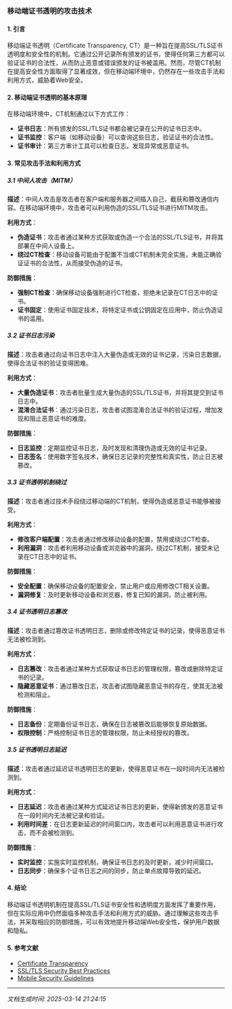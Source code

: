 ### 移动端证书透明的攻击技术

#### 1. 引言
移动端证书透明（Certificate Transparency, CT）是一种旨在提高SSL/TLS证书透明度和安全性的机制。它通过公开记录所有颁发的证书，使得任何第三方都可以验证证书的合法性，从而防止恶意或错误颁发的证书被滥用。然而，尽管CT机制在提高安全性方面取得了显著成效，但在移动端环境中，仍然存在一些攻击手法和利用方式，威胁着Web安全。

#### 2. 移动端证书透明的基本原理
在移动端环境中，CT机制通过以下方式工作：
- **证书日志**：所有颁发的SSL/TLS证书都会被记录在公开的证书日志中。
- **证书监控**：客户端（如移动设备）可以查询这些日志，验证证书的合法性。
- **证书审计**：第三方审计工具可以检查日志，发现异常或恶意证书。

#### 3. 常见攻击手法和利用方式

##### 3.1 中间人攻击（MITM）
**描述**：中间人攻击是攻击者在客户端和服务器之间插入自己，截获和篡改通信内容。在移动端环境中，攻击者可以利用伪造的SSL/TLS证书进行MITM攻击。

**利用方式**：
- **伪造证书**：攻击者通过某种方式获取或伪造一个合法的SSL/TLS证书，并将其部署在中间人设备上。
- **绕过CT检查**：移动设备可能由于配置不当或CT机制未完全实施，未能正确验证证书的合法性，从而接受伪造的证书。

**防御措施**：
- **强制CT检查**：确保移动设备强制进行CT检查，拒绝未记录在CT日志中的证书。
- **证书固定**：使用证书固定技术，将特定证书或公钥固定在应用中，防止伪造证书的滥用。

##### 3.2 证书日志污染
**描述**：攻击者通过向证书日志中注入大量伪造或无效的证书记录，污染日志数据，使得合法证书的验证变得困难。

**利用方式**：
- **大量伪造证书**：攻击者批量生成大量伪造的SSL/TLS证书，并将其提交到证书日志中。
- **混淆合法证书**：通过污染日志，攻击者试图混淆合法证书的验证过程，增加发现和阻止恶意证书的难度。

**防御措施**：
- **日志监控**：定期监控证书日志，及时发现和清理伪造或无效的证书记录。
- **日志签名**：使用数字签名技术，确保日志记录的完整性和真实性，防止日志被篡改。

##### 3.3 证书透明机制绕过
**描述**：攻击者通过技术手段绕过移动端的CT机制，使得伪造或恶意证书能够被接受。

**利用方式**：
- **修改客户端配置**：攻击者通过修改移动设备的配置，禁用或绕过CT检查。
- **利用漏洞**：攻击者利用移动设备或浏览器中的漏洞，绕过CT机制，接受未记录在CT日志中的证书。

**防御措施**：
- **安全配置**：确保移动设备的配置安全，禁止用户或应用修改CT相关设置。
- **漏洞修复**：及时更新移动设备和浏览器，修复已知的漏洞，防止被利用。

##### 3.4 证书透明日志篡改
**描述**：攻击者通过篡改证书透明日志，删除或修改特定证书的记录，使得恶意证书无法被检测到。

**利用方式**：
- **日志篡改**：攻击者通过某种方式获取证书日志的管理权限，篡改或删除特定证书的记录。
- **隐藏恶意证书**：通过篡改日志，攻击者试图隐藏恶意证书的存在，使其无法被检测和阻止。

**防御措施**：
- **日志备份**：定期备份证书日志，确保在日志被篡改后能够恢复原始数据。
- **权限控制**：严格控制证书日志的管理权限，防止未经授权的篡改。

##### 3.5 证书透明日志延迟
**描述**：攻击者通过延迟证书透明日志的更新，使得恶意证书在一段时间内无法被检测到。

**利用方式**：
- **日志延迟**：攻击者通过某种方式延迟证书日志的更新，使得新颁发的恶意证书在一段时间内无法被记录和验证。
- **利用时间差**：在日志更新延迟的时间窗口内，攻击者可以利用恶意证书进行攻击，而不会被检测到。

**防御措施**：
- **实时监控**：实施实时监控机制，确保证书日志的及时更新，减少时间窗口。
- **日志同步**：确保多个证书日志之间的同步，防止单点故障导致的延迟。

#### 4. 结论
移动端证书透明机制在提高SSL/TLS证书安全性和透明度方面发挥了重要作用，但在实际应用中仍然面临多种攻击手法和利用方式的威胁。通过理解这些攻击手法，并采取相应的防御措施，可以有效地提升移动端Web安全性，保护用户数据和隐私。

#### 5. 参考文献
- [Certificate Transparency](https://certificate.transparency.dev/)
- [SSL/TLS Security Best Practices](https://www.owasp.org/index.php/Transport_Layer_Protection_Cheat_Sheet)
- [Mobile Security Guidelines](https://www.nist.gov/publications/mobile-security-guidelines)

---

*文档生成时间: 2025-03-14 21:24:15*


